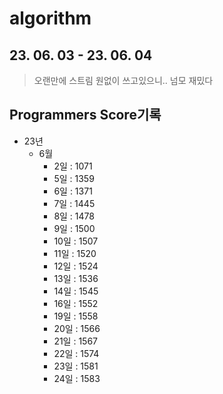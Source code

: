 # algorithm

## 23. 06. 03 - 23. 06. 04
> 오랜만에 스트림 원없이 쓰고있으니.. 넘모 재밌다


## Programmers Score기록
- 23년 
  - 6월
    - 2일 : 1071
    - 5일 : 1359
    - 6일 : 1371
    - 7일 : 1445
    - 8일 : 1478
    - 9일 : 1500
    - 10일 : 1507
    - 11일 : 1520
    - 12일 : 1524
    - 13일 : 1536
    - 14일 : 1545
    - 16일 : 1552
    - 19일 : 1558
    - 20일 : 1566
    - 21일 : 1567
    - 22일 : 1574
    - 23일 : 1581
    - 24일 : 1583
